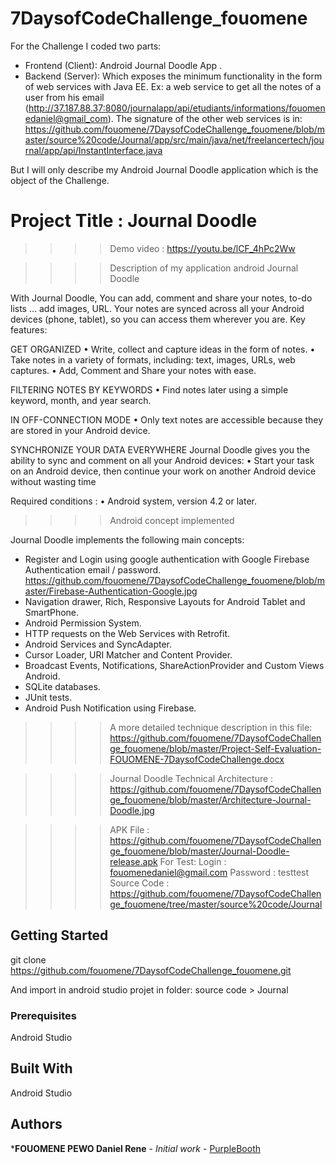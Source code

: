 # 7DaysofCodeChallenge_fouomene
For the Challenge I coded two parts:

* Frontend (Client): Android Journal Doodle App .
* Backend (Server): Which exposes the minimum functionality in the form of web services with Java EE.
Ex: a web service to get all the notes of a user from his email (http://37.187.88.37:8080/journalapp/api/etudiants/informations/fouomenedaniel@gmail_com).
The signature of the other web services is in: https://github.com/fouomene/7DaysofCodeChallenge_fouomene/blob/master/source%20code/Journal/app/src/main/java/net/freelancertech/journal/app/api/InstantInterface.java

But I will only describe my Android Journal Doodle application which is the object of the Challenge.

# Project Title : Journal Doodle

>>>> Demo video : https://youtu.be/lCF_4hPc2Ww

>>>> Description of my application android Journal Doodle

With Journal Doodle,
You can add, comment and share your notes, to-do lists ... add images, URL.
Your notes are synced across all your Android devices (phone, tablet), so you can access them wherever you are.
Key features:

GET ORGANIZED
• Write, collect and capture ideas in the form of notes.
• Take notes in a variety of formats, including: text, images, URLs, web captures.
• Add, Comment and Share your notes with ease.

FILTERING NOTES BY KEYWORDS
• Find notes later using a simple keyword, month, and year search.

IN OFF-CONNECTION MODE
• Only text notes are accessible because they are stored in your Android device.

SYNCHRONIZE YOUR DATA EVERYWHERE
Journal Doodle gives you the ability to sync and comment on all your Android devices:
• Start your task on an Android device, then continue your work on another Android device without wasting time

Required conditions :
• Android system, version 4.2 or later.

>>>> Android concept implemented

Journal Doodle implements the following main concepts:
 - Register and Login using google authentication with Google Firebase Authentication email / password. https://github.com/fouomene/7DaysofCodeChallenge_fouomene/blob/master/Firebase-Authentication-Google.jpg
 - Navigation drawer, Rich, Responsive Layouts for Android Tablet and SmartPhone.
 - Android Permission System.
 - HTTP requests on the Web Services with Retrofit.
 - Android Services and SyncAdapter.
 - Cursor Loader, URI Matcher and Content Provider.
 - Broadcast Events, Notifications, ShareActionProvider and Custom Views Android.
 - SQLite databases.
 - JUnit tests.
 - Android Push Notification using Firebase.
 
>>>> A more detailed technique description in this file: https://github.com/fouomene/7DaysofCodeChallenge_fouomene/blob/master/Project-Self-Evaluation-FOUOMENE-7DaysofCodeChallenge.docx
 
>>>> Journal Doodle Technical Architecture : https://github.com/fouomene/7DaysofCodeChallenge_fouomene/blob/master/Architecture-Journal-Doodle.jpg

>>>> APK File : https://github.com/fouomene/7DaysofCodeChallenge_fouomene/blob/master/Journal-Doodle-release.apk
For Test: 
Login : fouomenedaniel@gmail.com
Password : testtest
>>>> Source Code : https://github.com/fouomene/7DaysofCodeChallenge_fouomene/tree/master/source%20code/Journal

## Getting Started

git clone https://github.com/fouomene/7DaysofCodeChallenge_fouomene.git 

And import in android studio projet in folder:  source code > Journal

### Prerequisites

Android Studio

## Built With

Android Studio

## Authors

***FOUOMENE PEWO Daniel Rene** - *Initial work* - [PurpleBooth](https://github.com/fouomene/7DaysofCodeChallenge_fouomene)



